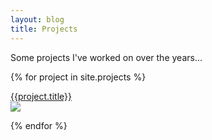 ```yaml
---
layout: blog
title: Projects
---
```


Some projects I've worked on over the years...

{% for project in site.projects %}

<a href="{{project.url}}"><div class="projectbox"><div class="projecttitle">{{project.title}}</div><img src="{{project.heroimage}}" /></div></a>


{% endfor %}
